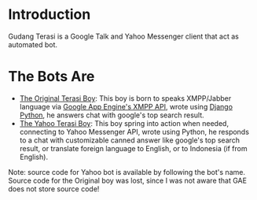 # Introduction #

Gudang Terasi is a Google Talk and Yahoo Messenger client that act as automated bot.

# The Bots Are #

  * [The Original Terasi Boy](http://gudangterasi.appspot.com/): This boy is born to speaks XMPP/Jabber language via [Google App Engine's XMPP API](http://www.google.com/search?btnI=&q=Google+App+Engine+XMPP+API+Python), wrote using [Django Python](http://www.djangoproject.com/), he answers chat with google's top search result.
  * [The Yahoo Terasi Boy](https://github.com/dodysw/dodysw-hg/tree/master/GudangterasiYM/gtym.py): This boy spring into action when needed, connecting to Yahoo Messenger API, wrote using Python, he responds to a chat with customizable canned answer like google's top search result, or translate foreign language to English, or to Indonesia (if from English).

Note: source code for Yahoo bot is available by following the bot's name. Source code for the Original boy was lost, since I was not aware that GAE does not store source code!